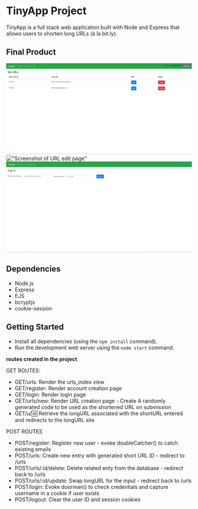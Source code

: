 # TinyApp Project

TinyApp is a full stack web application built with Node and Express that allows users to shorten long URLs (à la bit.ly).

## Final Product

!["Sceenshot of main website page"](https://github.com/LucasMolinag/tinyapp/blob/main/images/urls-page.PNG?raw=true)
!["Screenshot of URL edit page"](https://github.com/LucasMolinag/tinyapp/assets/126036022/7126a7a6-e50e-4c79-a414-6b5cba1d89f2)
!["Screenshot of login page"](https://github.com/LucasMolinag/tinyapp/blob/main/images/login-page.PNG?raw=true)

## Dependencies

- Node.js
- Express
- EJS
- bcryptjs
- cookie-session

## Getting Started

- Install all dependencies (using the `npm install` command).
- Run the development web server using the `node start` command.

**routes created in the project**

GET ROUTES:
- GET/urls: Render the urls_index view
- GET/register: Render account creation page
- GET/login: Render login page
- GET/urls/new: Render URL creation page - Create A randomly generated code to be used as the shortened URL on submission
- GET/u/:id: Retrieve the longURL associated with the shortURL entered and redirects to the longURL site

POST ROUTES
- POST/register: Register new user - evoke doubleCatcher() to catch existing emails
- POST/urls: Create new entry with generated short URL ID - redirect to /urls
- POST/urls/:id/delete: Delete related enty from the database - redirect back to /urls
- POST/urls/:id/update: Swap longURL for the input - redirect back to /urls
- POST/login: Evoke doorman() to check credentials and capture username in a cookie if user exists
- POST/logout: Clear the user ID and session cookies
